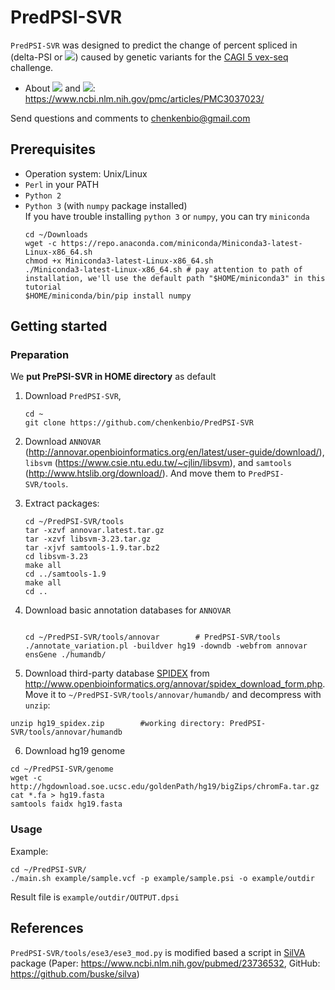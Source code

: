# PredPSI-SVR

`PredPSI-SVR` was designed to predict the change of percent spliced in (delta-PSI or <img src="https://latex.codecogs.com/svg.latex?\Large&space;$\Delta\Psi$" />) caused by genetic variants for the [CAGI 5 vex-seq](https://genomeinterpretation.org/content/vex-seq) challenge.  
- About <img src="https://latex.codecogs.com/svg.latex?\Large&space;$\Psi$" /> and <img src="https://latex.codecogs.com/svg.latex?\Large&space;$\Delta\Psi$" />: https://www.ncbi.nlm.nih.gov/pmc/articles/PMC3037023/  

Send questions and comments to chenkenbio@gmail.com

## Prerequisites
- Operation system: Unix/Linux  
- `Perl` in your PATH  
- `Python 2`  
- `Python 3` (with `numpy` package installed)  
If you have trouble installing `python 3` or `numpy`, you can try `miniconda`  
    ```shell
    cd ~/Downloads
    wget -c https://repo.anaconda.com/miniconda/Miniconda3-latest-Linux-x86_64.sh
    chmod +x Miniconda3-latest-Linux-x86_64.sh
    ./Miniconda3-latest-Linux-x86_64.sh # pay attention to path of installation, we'll use the default path "$HOME/miniconda3" in this tutorial 
    $HOME/miniconda/bin/pip install numpy
    ```

## Getting started
### Preparation
We **put PrePSI-SVR in HOME directory** as default   
1. Download `PredPSI-SVR`, 
    ```shell
    cd ~
    git clone https://github.com/chenkenbio/PredPSI-SVR
    ```
2. Download `ANNOVAR` (http://annovar.openbioinformatics.org/en/latest/user-guide/download/), `libsvm` (https://www.csie.ntu.edu.tw/~cjlin/libsvm), and `samtools` (http://www.htslib.org/download/). And move them to `PredPSI-SVR/tools`.  
3. Extract packages:  
    ```shell
    cd ~/PredPSI-SVR/tools
    tar -xzvf annovar.latest.tar.gz
    tar -xzvf libsvm-3.23.tar.gz
    tar -xjvf samtools-1.9.tar.bz2
    cd libsvm-3.23
    make all
    cd ../samtools-1.9
    make all
    cd ..
    ```

4. Download basic annotation databases for `ANNOVAR`  

    ```shell

    cd ~/PredPSI-SVR/tools/annovar        # PredPSI-SVR/tools
    ./annotate_variation.pl -buildver hg19 -downdb -webfrom annovar ensGene ./humandb/
    ```

5. Download third-party database [SPIDEX](http://tools.genes.toronto.edu/) from http://www.openbioinformatics.org/annovar/spidex_download_form.php. Move it to `~/PredPSI-SVR/tools/annovar/humandb/` and decompress with `unzip`:
```shell
unzip hg19_spidex.zip        #working directory: PredPSI-SVR/tools/annovar/humandb
```


6. Download hg19 genome  
```shell
cd ~/PredPSI-SVR/genome
wget -c http://hgdownload.soe.ucsc.edu/goldenPath/hg19/bigZips/chromFa.tar.gz
cat *.fa > hg19.fasta
samtools faidx hg19.fasta
```

### Usage  
Example:  

```shell
cd ~/PredPSI-SVR/
./main.sh example/sample.vcf -p example/sample.psi -o example/outdir
```
Result file is `example/outdir/OUTPUT.dpsi`

## References

`PredPSI-SVR/tools/ese3/ese3_mod.py` is modified based a script in [SilVA](http://compbio.cs.toronto.edu/silva/) package (Paper: https://www.ncbi.nlm.nih.gov/pubmed/23736532, GitHub: https://github.com/buske/silva)

